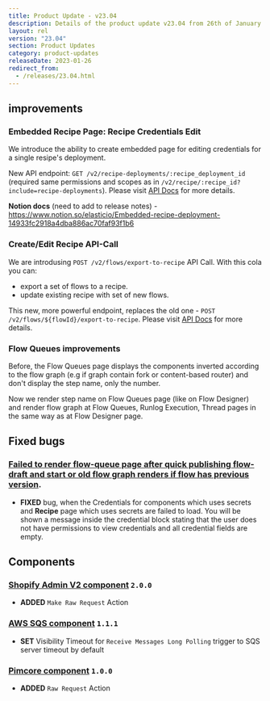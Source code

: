 ```yaml
---
title: Product Update - v23.04
description: Details of the product update v23.04 from 26th of January 2023.
layout: rel
version: "23.04"
section: Product Updates
category: product-updates
releaseDate: 2023-01-26
redirect_from:
  - /releases/23.04.html
---
```


## improvements

### Embedded Recipe Page: Recipe Credentials Edit

We introduce the ability to create embedded page for editing credentials for a single resipe's deployment.

New API endpoint:  `GET /v2/recipe-deployments/:recipe_deployment_id` (required same permissions and scopes as in `/v2/recipe/:recipe_id?include=recipe-deployments`). Please visit [API Docs](({{site.data.tenant.apiDocsUri}}/v2#/recipe%20deployments)) for more details.

**Notion docs** (need to add to release notes) - https://www.notion.so/elasticio/Embedded-recipe-deployment-14933fc2918a4dba886ac70faf93f1b6

### Create/Edit Recipe API-Call

We are introdusing `POST /v2/flows/export-to-recipe` API Call. With this cola you can:

* export a set of flows to a recipe.
* update existing recipe with set of new flows.

This new, more powerful endpoint, replaces the old one - `POST /v2/flows/${flowId}/export-to-recipe`. Please visit [API Docs](({{site.data.tenant.apiDocsUri}}/v2#/recipes/post_flows_export_to_recipe)) for more details.

### Flow Queues improvements

Before, the Flow Queues page displays the components inverted according to the flow graph (e.g if graph contain fork or content-based router) and don't display the step name, only the number.

Now we render step name on Flow Queues page (like on Flow Designer) and render flow graph at Flow Queues, Runlog Execution, Thread pages in the same way as at Flow Designer page.


## Fixed bugs

### [Failed to render flow-queue page after quick publishing flow-draft and start or old flow graph renders if flow has previous version](https://github.com/elasticio/elasticio/issues/6685).

*   **FIXED** bug, when the Credentials for components which uses secrets and **Recipe** page which uses secrets are failed to load. You will be shown a message inside the credential block stating that the user does not have permissions to view credentials and all credential fields are empty.

## Components

### [Shopify Admin V2 component](/components/shopify-admin-v2/) `2.0.0`

*   **ADDED** `Make Raw Request` Action

### [AWS SQS component](/components/aws-sqs/) `1.1.1`

*   **SET** Visibility Timeout for `Receive Messages Long Polling` trigger to SQS server timeout by default

### [Pimcore component](/components/pimcore/) `1.0.0`

*   **ADDED** `Raw Request` Action
